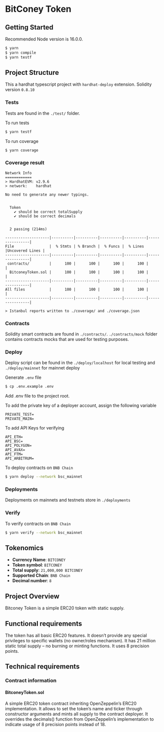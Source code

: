 # BitConey Token

## Getting Started

Recommended Node version is 16.0.0.

```bash
$ yarn
$ yarn compile
$ yarn testf
```

## Project Structure

This a hardhat typescript project with `hardhat-deploy` extension.
Solidity version `0.8.10`

### Tests

Tests are found in the `./test/` folder.

To run tests

```bash
$ yarn testf
```

To run coverage

```bash
$ yarn coverage
```

### Coverage result

```text
Network Info
============
> HardhatEVM: v2.9.6
> network:    hardhat

No need to generate any newer typings.


  Token
    ✔ should be correct totalSupply
    ✔ should be correct decimals


  2 passing (214ms)

--------------------|----------|----------|----------|----------|----------------|
File                |  % Stmts | % Branch |  % Funcs |  % Lines |Uncovered Lines |
--------------------|----------|----------|----------|----------|----------------|
 contracts/         |      100 |      100 |      100 |      100 |                |
  BitconeyToken.sol |      100 |      100 |      100 |      100 |                |
--------------------|----------|----------|----------|----------|----------------|
All files           |      100 |      100 |      100 |      100 |                |
--------------------|----------|----------|----------|----------|----------------|

> Istanbul reports written to ./coverage/ and ./coverage.json
```

### Contracts

Solidity smart contracts are found in `./contracts/`.
`./contracts/mock` folder contains contracts mocks that are used for testing purposes.

### Deploy

Deploy script can be found in the `./deploy/localhost` for local testing and `./deploy/mainnet` for mainnet deploy

Generate `.env` file

```bash
$ cp .env.example .env
```

Add .env file to the project root.

To add the private key of a deployer account, assign the following variable

```
PRIVATE_TEST=
PRIVATE_MAIN=
```

To add API Keys for verifying

```
API_ETH=
API_BSC=
API_POLYGON=
API_AVAX=
API_FTM=
API_ARBITRUM=
```

To deploy contracts on `BNB Chain`

```bash
$ yarn deploy --network bsc_mainnet
```

### Deployments

Deployments on mainnets and testnets store in `./deployments`

### Verify

To verify contracts on `BNB Chain`

```bash
$ yarn verify --network bsc_mainnet
```

## Tokenomics

- **Currency Name**: `BITCONEY`
- **Token symbol**: `BITCONEY`
- **Total supply**: `21,000,000 BITCONEY`
- **Supported Chain**: `BNB Chain`
- **Decimal number**: `8`

## Project Overview

Bitconey Token is a simple ERC20 token with static supply.

## Functional requirements

The token has all basic ERC20 features. It doesn’t provide any special privileges to specific wallets (no owner/roles mechanism). It has 21 million static total supply – no burning or minting functions. It uses 8 precision points.

## Technical requirements

### Contract information

#### BitconeyToken.sol

A simple ERC20 token contract inheriting OpenZeppelin’s ERC20 implementation. It allows to set the token’s name and ticker through constructor arguments and mints all supply to the contract deployer. It overrides the decimals() function from OpenZeppelin’s implementation to indicate usage of 8 precision points instead of 18.
